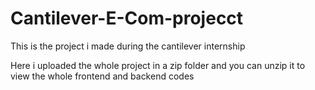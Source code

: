 # Cantilever-E-Com-projecct
This is the project i made during the cantilever internship

Here i uploaded the whole project in a zip folder and you can unzip it to view the whole frontend and backend codes
